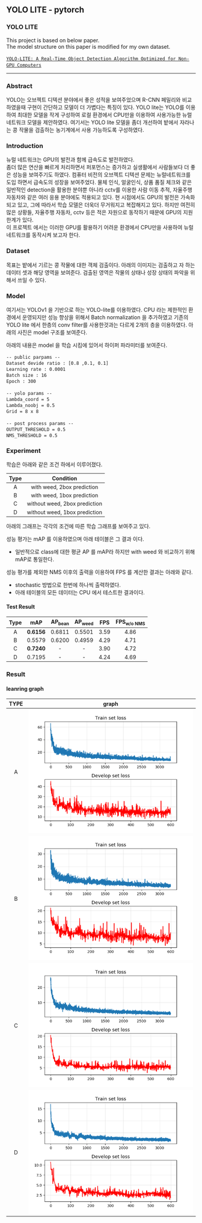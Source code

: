 ## YOLO LITE - pytorch

### YOLO LITE
This project is based on below paper.  
The model structure on this paper is modified for my own dataset.  
   
[`YOLO-LITE: A Real-Time Object Detection Algorithm Optimized for Non-GPU Computers`](https://arxiv.org/pdf/1811.05588)

---  

### Abstract  
YOLO는 오브젝트 디텍션 분야에서 좋은 성적을 보여주었으며 R-CNN 페밀리와 비교 하였을때 구현이 간단하고 모델이 더 가볍다는 특징이 있다.
YOLO lite는 YOLO를 이용하여 최대한 모델을 작게 구성하여 로컬 환경에서 CPU만을 이용하여 사용가능한 뉴럴네트워크 모델을 제안하였다.
여기서는 YOLO lite 모델을 좀더 개선하여 밭에서 자라나는 콩 작물을 검출하는 농기계에서 사용 가능하도록 구성하였다.
  
### Introduction  
뉴럴 네트워크는 GPU의 발전과 함께 급속도로 발전하였다.  
좀더 많은 연산을 빠르게 처리하면서 퍼포먼스는 증가하고 실생활에서 사람들보다 더 좋은 성능을 보여주기도 하였다.
컴퓨터 비전의 오브젝트 디텍션 문제는 뉴럴네트워크를 도입 하면서 급속도의 성장을 보여주었다.
물체 인식, 얼굴인식, 상품 품질 체크와 같은 일반적인 detection을 활용한 분야뿐 아니라 cctv를 이용한 사람 이동 추적,  자율주행 자동차와 같은 여러 응용 분야에도  적용되고 있다. 
현 시점에서도 GPU의 발전은 가속화 되고 있고, 그에 따라서 학습 모델은 더욱더 무거워지고  복잡해지고 있다.
하지만 여전히 많은 상황들, 자율주행 자동차, cctv 등은 적은 자원으로 동작하기 때문에 GPU의 지원 한계가 있다.   
이 프로젝트 에서는 이러한 GPU를 활용하기 어려운 환경에서 CPU만을 사용하여 뉴럴네트워크를 동작시켜 보고자 한다.
  
### Dataset  
목표는 밭에서 기르는 콩 작물에 대한 객체 검출이다. 아래의 이미지는 검출하고 자 하는 데이터 셋과 해당 영역을 보여준다. 검출된 영역은  작물의 상태나 성장 상태의 파악을 위해서 쓰일 수 있다.
  
### Model   
여기서는 YOLOv1 을 기반으로 하는 YOLO-lite를 이용하였다. CPU 라는 제한적인 환경에서 운영되지만  성능 향상을 위해서 Batch normalization 을 추가하였고 기존의 YOLO lite 에서 한층의 conv filter를 사용한것과는 다르게 2개의 층을 이용하였다.
아래의 사진은 model 구조를 보여준다.

아래의 내용은 model 을 학습 시킴에 있어서 하이퍼 파라미터를 보여준다.

~~~
-- public parpams --
Dataset devide ratio : [0.8 ,0.1, 0.1]
Learning rate : 0.0001
Batch size : 16
Epoch : 300

-- yolo params --
Lambda_coord = 5
Lambda_noobj = 0.5
Grid = 8 x 8

-- post process params --
OUTPUT_THRESHOLD = 0.5
NMS_THRESHOLD = 0.5
~~~

  
### Experiment
학습은 아래와 같은 조건 하에서 이루어졌다.      

Type | Condition
:----:|:----:
A | with weed, 2box prediction
B | with weed, 1box prediction  
C | without weed, 2box prediction  
D | without weed, 1box prediction  

아래의 그래프는 각각의 조건에 따른 학습 그래프를 보여주고 있다.

성능 평가는 mAP 를 이용하였으며 아래 테이블은 그 결과 이다.  
- 일반적으로 class에 대한 평균 AP 를 mAP라 하지만 with weed 와 비교하기 위해 mAP로 통일한다.  

성능 평가를 제외한 NMS 이후의 출력을 이용하여 FPS 를 계산한 결과는 아래와 같다.
- stochastic 방법으로 한번에 하나씩 출력하였다.
- 아래 테이블의 모든 데이터는 CPU 에서 테스트한 결과이다.
  
#### Test Result
Type|mAP|AP<sub>bean</sub>|AP<sub>weed</sub>|FPS|FPS<sub>w/o NMS</sub>
:----:|:----:|:----:|:----:|:----:|:----:
A |**0.6156**|0.6811|0.5501|3.59|4.86
B |0.5579|0.6200|0.4959|4.29|4.71
C | **0.7240**|-|-|3.90|4.72|
D |0.7195|-|-|4.24|4.69|
  
### Result 

#### leanring graph
TYPE|graph| 
:----:|:----:
A |![A_learning](https://raw.githubusercontent.com/hololee/YOLO_LITE/master/output/bean_leaf/learning_graph(weed%2C%202boxes).png)
B |![A_learning](https://raw.githubusercontent.com/hololee/YOLO_LITE/master/output/bean_leaf/learning_graph(weed%2C%201boxes).png)
C |![A_learning](https://raw.githubusercontent.com/hololee/YOLO_LITE/master/output/bean_leaf_noweed/learning_graph(noweed%2C%202boxes).png)
D |![A_learning](https://raw.githubusercontent.com/hololee/YOLO_LITE/master/output/bean_leaf_noweed/learning_graph(noweed%2C%201boxes).png)